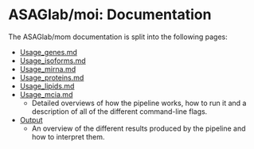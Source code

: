 # ASAGlab/moi: Documentation

The ASAGlab/mom documentation is split into the following pages:

- [Usage_genes.md](usage_genes.md)
- [Usage_isoforms.md](usage_isoforms.md)
- [Usage_mirna.md](usage_mirna.md)
- [Usage_proteins.md](usage_proteins.md)
- [Usage_lipids.md](usage_lipids.md)
- [Usage_mcia.md](usage_mcia.md)
  - Detailed overviews of how the pipeline works, how to run it and a description of all of the different command-line flags.
- [Output](output.md)
  - An overview of the different results produced by the pipeline and how to interpret them.


